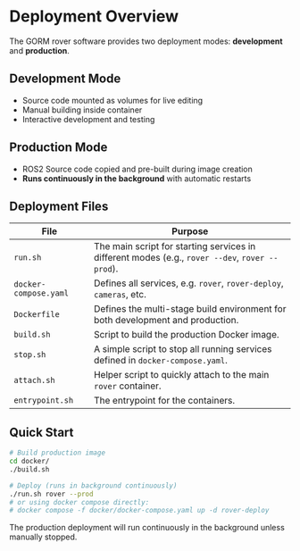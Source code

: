 # Deployment Overview

The GORM rover software provides two deployment modes: **development** and **production**.

## Development Mode
- Source code mounted as volumes for live editing
- Manual building inside container
- Interactive development and testing

## Production Mode
- ROS2 Source code copied and pre-built during image creation
- **Runs continuously in the background** with automatic restarts

## Deployment Files

| File | Purpose |
|------|---------|
| `run.sh` | The main script for starting services in different modes (e.g., `rover --dev`, `rover --prod`). |
| `docker-compose.yaml` | Defines all services, e.g. `rover`, `rover-deploy`, `cameras`, etc. |
| `Dockerfile` | Defines the multi-stage build environment for both development and production. |
| `build.sh` | Script to build the production Docker image. |
| `stop.sh` | A simple script to stop all running services defined in `docker-compose.yaml`. |
| `attach.sh` | Helper script to quickly attach to the main `rover` container. |
| `entrypoint.sh` | The entrypoint for the containers. |

## Quick Start

```bash
# Build production image
cd docker/
./build.sh

# Deploy (runs in background continuously)
./run.sh rover --prod
# or using docker compose directly:
# docker compose -f docker/docker-compose.yaml up -d rover-deploy
```

The production deployment will run continuously in the background unless manually stopped.